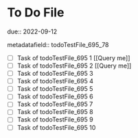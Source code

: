 # To Do File

due:: 2022-09-12

metadatafield:: todoTestFile_695_78

- [ ] Task of todoTestFile_695 1 [[Query me]]
- [ ] Task of todoTestFile_695 2 [[Query me]]
- [ ] Task of todoTestFile_695 3
- [ ] Task of todoTestFile_695 4
- [ ] Task of todoTestFile_695 5
- [ ] Task of todoTestFile_695 6
- [ ] Task of todoTestFile_695 7
- [ ] Task of todoTestFile_695 8
- [ ] Task of todoTestFile_695 9
- [ ] Task of todoTestFile_695 10